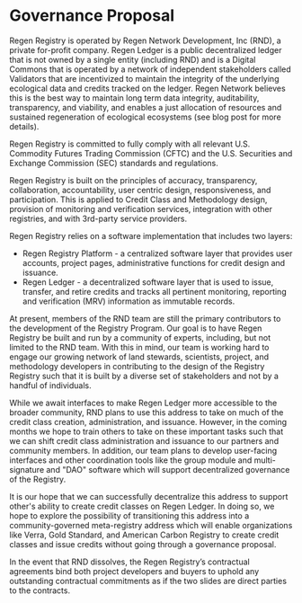 # Governance Proposal

Regen Registry is operated by Regen Network Development, Inc (RND), a private for-profit company. Regen Ledger is a public decentralized ledger that is not owned by a single entity (including RND) and is a Digital Commons that is operated by a network of independent stakeholders called Validators that are incentivized to maintain the integrity of the underlying ecological data and credits tracked on the ledger. Regen Network believes this is the best way to maintain long term data integrity, auditability, transparency, and viability, and enables a just allocation of resources and sustained regeneration of ecological ecosystems (see blog post for more details).

Regen Registry is committed to fully comply with all relevant U.S. Commodity Futures Trading Commission (CFTC) and the U.S. Securities and Exchange Commission (SEC) standards and regulations.

Regen Registry is built on the principles of accuracy, transparency, collaboration, accountability, user centric design, responsiveness, and participation. This is applied to Credit Class and Methodology design, provision of monitoring and verification services, integration with other registries, and with 3rd-party service providers.

Regen Registry relies on a software implementation that includes two layers:&#x20;

* Regen Registry Platform - a centralized software layer that provides user accounts, project pages, administrative functions for credit design and issuance.
* Regen Ledger - a decentralized software layer that is used to issue, transfer, and retire credits and tracks all pertinent monitoring, reporting and verification (MRV) information as immutable records.

At present, members of the RND team are still the primary contributors to the development of the Registry Program.  Our goal is to have Regen Registry be built and run by a community of experts, including, but not limited to the RND team. With this in mind, our team is working hard to engage our growing network of land stewards, scientists, project, and methodology developers in contributing to the design of the Registry Registry such that it is built by a diverse set of stakeholders and not by a handful of individuals.

While we await interfaces to make Regen Ledger more accessible to the broader community, RND plans to use this address to take on much of the credit class creation, administration, and issuance. However, in the coming months we hope to train others to take on these important tasks such that we can shift credit class administration and issuance to our partners and community members. In addition, our team plans to develop user-facing interfaces and other coordination tools like the group module and multi-signature and "DAO" software which will support decentralized governance of the Registry.

It is our hope that we can successfully decentralize this address to support other's ability to create credit classes on Regen Ledger. In doing so, we hope to explore the possibility of transitioning this address into a community-governed meta-registry address which will enable organizations like Verra, Gold Standard, and American Carbon Registry to create credit classes and issue credits without going through a governance proposal.

In the event that RND dissolves, the Regen Registry’s contractual agreements bind both project developers and buyers to uphold any outstanding contractual commitments as if the two slides are direct parties to the contracts.
